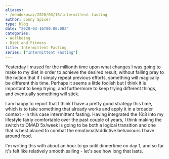 ```yaml
---
aliases:
- /mendokusai/2020/03/16/intermittent-fasting
author: Jonny Spicer
type: blog
date: "2020-03-16T00:00:00Z"
categories:
- Wellbeing
- Diet and Fitness
title: Intermittent Fasting
series: ["Intermittent Fasting"]
---
```

Yesterday I mused for the millionth time upon what changes I was going to make to my diet in order to achieve the desired result, without falling pray to the notion that if I simply
repeat previous efforts, something will magically be different this time. Perhaps it seems a little foolish but I think it is important to keep trying, and furthermore to keep
trying different things, and eventually something will stick.

I am happy to report that I think I have a pretty good strategy this time, which is to take something that already works and apply it in a broader context - in this case
intermittent fasting. Having integrated the 16:8 into my lifestyle fairly comfortable over the past couple of years, I think making the switch to OMAD 5x/week is going to
be both a logical transition and one that is best placed to combat the emotional/addictive behaviours I have around food.

I'm writing this with about an hour to go until dinnertime on day 1, and so far it's felt like relatively smooth sailing - let's see how long that lasts.
